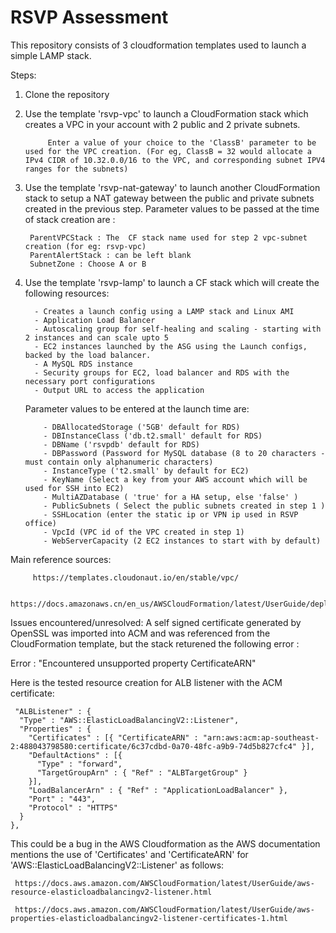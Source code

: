 # RSVP Assessment

This repository consists of 3 cloudformation templates used to launch a simple LAMP stack.

Steps:

1. Clone the repository

2. Use the template 'rsvp-vpc' to launch a CloudFormation stack which creates a VPC in your account with 2 public and 2 private subnets.

            Enter a value of your choice to the 'ClassB' parameter to be used for the VPC creation. (For eg, ClassB = 32 would allocate a IPv4 CIDR of 10.32.0.0/16 to the VPC, and corresponding subnet IPV4 ranges for the subnets)

3. Use the template 'rsvp-nat-gateway' to launch another CloudFormation stack to setup a NAT gateway between the public and private subnets created in the previous step. Parameter values to be passed at the time of stack creation are :
        
        ParentVPCStack : The  CF stack name used for step 2 vpc-subnet creation (for eg: rsvp-vpc)
        ParentAlertStack : can be left blank
        SubnetZone : Choose A or B
        
4. Use the template 'rsvp-lamp' to launch a CF stack which will create the following resources:

         - Creates a launch config using a LAMP stack and Linux AMI
         - Application Load Balancer
         - Autoscaling group for self-healing and scaling - starting with 2 instances and can scale upto 5
         - EC2 instances launched by the ASG using the Launch configs, backed by the load balancer.
         - A MySQL RDS instance
         - Security groups for EC2, load balancer and RDS with the necessary port configurations
         - Output URL to access the application
         
    Parameter values to be entered at the launch time are:
    
           - DBAllocatedStorage ('5GB' default for RDS)
           - DBInstanceClass ('db.t2.small' default for RDS)
           - DBName ('rsvpdb' default for RDS)
           - DBPassword (Password for MySQL database (8 to 20 characters - must contain only alphanumeric characters)
           - InstanceType ('t2.small' by default for EC2)
           - KeyName (Select a key from your AWS account which will be used for SSH into EC2)
           - MultiAZDatabase ( 'true' for a HA setup, else 'false' )
           - PublicSubnets ( Select the public subnets created in step 1 )
           - SSHLocation (enter the static ip or VPN ip used in RSVP office)
           - VpcId (VPC id of the VPC created in step 1)
           - WebServerCapacity (2 EC2 instances to start with by default)
  

Main reference sources:

         https://templates.cloudonaut.io/en/stable/vpc/
         
         https://docs.amazonaws.cn/en_us/AWSCloudFormation/latest/UserGuide/deploying.applications.html

         
Issues encountered/unresolved:
A self signed certificate generated by OpenSSL was imported into ACM and was referenced from the CloudFormation template, but the stack returened the following error :  

Error : "Encountered unsupported property CertificateARN"


Here is the tested resource creation for ALB listener with the ACM certificate: 

     "ALBListener" : {
      "Type" : "AWS::ElasticLoadBalancingV2::Listener",
      "Properties" : {
        "Certificates" : [{ "CertificateARN" : "arn:aws:acm:ap-southeast-2:488043798580:certificate/6c37cdbd-0a70-48fc-a9b9-74d5b827cfc4" }],
        "DefaultActions" : [{
          "Type" : "forward",
          "TargetGroupArn" : { "Ref" : "ALBTargetGroup" }
        }],
        "LoadBalancerArn" : { "Ref" : "ApplicationLoadBalancer" },
        "Port" : "443",
        "Protocol" : "HTTPS"
      }
    },

This could be a bug in the AWS Cloudformation as the AWS documentation mentions the use of 'Certificates' and 'CertificateARN' for 'AWS::ElasticLoadBalancingV2::Listener' as follows:

     https://docs.aws.amazon.com/AWSCloudFormation/latest/UserGuide/aws-resource-elasticloadbalancingv2-listener.html
     
     https://docs.aws.amazon.com/AWSCloudFormation/latest/UserGuide/aws-properties-elasticloadbalancingv2-listener-certificates-1.html
 
 
 
 

